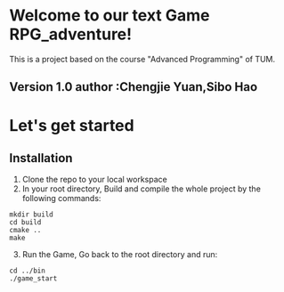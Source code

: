 # Welcome to our text Game RPG_adventure!
This is a project based on the course "Advanced Programming" of TUM. 

## Version 1.0 author :Chengjie Yuan,Sibo Hao

# Let's get started
## Installation
1. Clone the repo to your local workspace
2. In your root directory, Build and compile the whole project by the following commands:
```
mkdir build
cd build
cmake ..
make
```
3. Run the Game, Go back to the root directory and run:
```
cd ../bin
./game_start 
```
